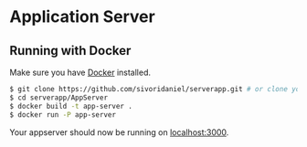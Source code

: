 # Application Server

## Running with Docker

Make sure you have [Docker](https://www.docker.com/) installed.

```sh
$ git clone https://github.com/sivoridaniel/serverapp.git # or clone your own fork
$ cd serverapp/AppServer
$ docker build -t app-server .
$ docker run -P app-server
```

Your appserver should now be running on [localhost:3000](http://localhost:3000/).

